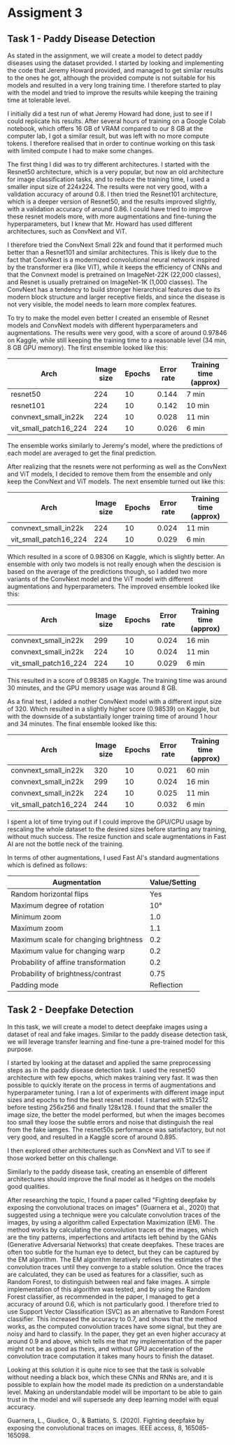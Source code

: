 # Assigment 3

## Task 1 - Paddy Disease Detection

As stated in the assignment, we will create a model to detect paddy diseases using the dataset provided. I started by looking and implementing the code that Jeremy Howard provided, and managed to get similar results to the ones he got, although the provided compute is not suitable for his models and resulted in a very long training time. I therefore started to play with the model and tried to improve the results while keeping the training time at tolerable level.

I initially did a test run of what Jeremy Howard had done, just to see if I could replicate his results. After several hours of training on a Google Colab notebook, which offers 16 GB of VRAM compared to our 8 GB at the computer lab, I got a similar result, but was left with no more compute tokens. I therefore realised that in order to continue working on this task with limited compute I had to make some changes.

The first thing I did was to try different architectures. I started with the Resnet50 architecture, which is a very popular, but now an old architecture for image classification tasks, and to reduce the training time, I used a smaller input size of 224x224. The results were not very good, with a validation accuracy of around 0.8. I then tried the Resnet101 architecture, which is a deeper version of Resnet50, and the results improved slightly, with a validation accuracy of around 0.86. I could have tried to improve these resnet models more, with more augmentations and fine-tuning the hyperparameters, but I knew that Mr. Howard has used different architectures, such as ConvNext and ViT.

I therefore tried the ConvNext Small 22k and found that it performed much better than a Resnet101 and similar architectures. This is likely due to the fact that ConvNext is a modernized convolutional neural network inspired by the transformer era (like ViT), while it keeps the efficiency of CNNs and that the Convnext model is pretrained on ImageNet-22K (22,000 classes), and Resnet is usually pretrained on ImageNet-1K (1,000 classes). The ConvNext has a tendency to build stronger hierarchical features due to its modern block structure and larger receptive fields, and since the disease is not very visible, the model needs to learn more complex features.

To try to make the model even better I created an ensemble of Resnet models and ConvNext models with different hyperparameters and augmentations. The results were very good, with a score of around 0.97846 on Kaggle, while still keeping the training time to a reasonable level (34 min, 8 GB GPU memory). The first ensemble looked like this:

| Arch                  | Image size | Epochs | Error rate | Training time (approx) |
| --------------------- | ---------- | ------ | ---------- | ---------------------- |
| resnet50              | 224        | 10     | 0.144      | 7 min                  |
| resnet101             | 224        | 10     | 0.142      | 10 min                 |
| convnext_small_in22k  | 224        | 10     | 0.028      | 11 min                 |
| vit_small_patch16_224 | 224        | 10     | 0.026      | 6 min                  |

The ensemble works similarly to Jeremy's model, where the predictions of each model are averaged to get the final prediction.

After realizing that the resnets were not performing as well as the ConvNext and ViT models, I decided to remove them from the ensemble and only keep the ConvNext and ViT models. The next ensemble turned out like this:

| Arch                  | Image size | Epochs | Error rate | Training time (approx) |
| --------------------- | ---------- | ------ | ---------- | ---------------------- |
| convnext_small_in22k  | 224        | 10     | 0.024      | 11 min                 |
| vit_small_patch16_224 | 224        | 10     | 0.029      | 6 min                  |

Which resulted in a score of 0.98306 on Kaggle, which is slightly better. An ensemble with only two models is not really enough when the descision is based on the average of the predictions though, so I added two more variants of the ConvNext model and the ViT model with different augmentations and hyperparameters. The improved ensemble looked like this:

| Arch                  | Image size | Epochs | Error rate | Training time (approx) |
| --------------------- | ---------- | ------ | ---------- | ---------------------- |
| convnext_small_in22k  | 299        | 10     | 0.024      | 16 min                 |
| convnext_small_in22k  | 224        | 10     | 0.024      | 11 min                 |
| vit_small_patch16_224 | 224        | 10     | 0.029      | 6 min                  |

This resulted in a score of 0.98385 on Kaggle. The training time was around 30 minutes, and the GPU memory usage was around 8 GB.

As a final test, I added a nother ConvNext model with a different input size of 320. Which resulted in a slightly higher score (0.98539) on Kaggle, but with the downside of a substantially longer training time of around 1 hour and 34 minutes. The final ensemble looked like this:

| Arch                  | Image size | Epochs | Error rate | Training time (approx) |
| --------------------- | ---------- | ------ | ---------- | ---------------------- |
| convnext_small_in22k  | 320        | 10     | 0.021      | 60 min                 |
| convnext_small_in22k  | 299        | 10     | 0.024      | 16 min                 |
| convnext_small_in22k  | 224        | 10     | 0.025      | 11 min                 |
| vit_small_patch16_224 | 244        | 10     | 0.032      | 6 min                  |

I spent a lot of time trying out if I could improve the GPU/CPU usage by rescaling the whole dataset to the desired sizes before starting any training, without much success. The resize function and scale augmentations in Fast AI are not the bottle neck of the training. 

In terms of other augmentations, I used Fast AI's standard augmentations which is defined as follows:

| Augmentation                           | Value/Setting         |
|----------------------------------------|-----------------------|
| Random horizontal flips                | Yes                   |
| Maximum degree of rotation             | 10°                   |
| Minimum zoom                           | 1.0                   |
| Maximum zoom                           | 1.1                   |
| Maximum scale for changing brightness  | 0.2                   |
| Maximum value for changing warp        | 0.2                   |
| Probability of affine transformation   | 0.2                   |
| Probability of brightness/contrast     | 0.75                  |
| Padding mode                           | Reflection            |


## Task 2 - Deepfake Detection

In this task, we will create a model to detect deepfake images using a dataset of real and fake images. Similar to the paddy disease detection task, we will leverage transfer learning and fine-tune a pre-trained model for this purpose.

I started by looking at the dataset and applied the same preprocessing steps as in the paddy disease detection task. I used the resnet50 architecture with few epochs, which makes training very fast. It was then possible to quickly iterate on the process in terms of augmentations and hyperparameter tuning. I ran a lot of experiments with different image input sizes and epochs to find the best resnet model. I started with 512x512 before testing 256x256 and finally 128x128. I found that the smaller the image size, the better the model performed, but when the images becomes too small they loose the subtle errors and noise that distinguish the real from the fake iamges. The resnet50s performance was satisfactory, but not very good, and resulted in a Kaggle score of around 0.895.

I then explored other architectures such as ConvNext and ViT to see if those worked better on this challenge. 

Similarly to the paddy disease task, creating an ensemble of different architectures should improve the final model as it hedges on the models good qualities.

After researching the topic, I found a paper called "Fighting deepfake by exposing the convolutional traces on images" (Guarnera et al., 2020) that suggested using a technique were you calculate convolution traces of the images, by using a algorithm called Expectation Maximization (EM). The method works by calculating the convolution traces of the images, which are the tiny patterns, imperfections and artifacts left behind by the GANs (Generative Adversarial Networks) that create deepfakes. These traces are often too subtle for the human eye to detect, but they can be captured by the EM algorithm. The EM algorithm iteratively refines the estimates of the convolution traces until they converge to a stable solution. Once the traces are calculated, they can be used as features for a classifier, such as Random Forest, to distinguish between real and fake images. A simple implementation of this algorithm was tested, and by using the Random Forest classifier, as recommended in the paper, I managed to get a accuracy of around 0.6, which is not particularly good. I therefore tried to use Support Vector Classification (SVC) as an alternative to Random Forest classifier. This increased the accuracy to 0.7, and shows that the method works, as the computed convolution traces have some signal, but they are noisy and hard to classify. In the paper, they get an even higher accuracy at around 0.9 and above, which tells me that my implementation of the paper might not be as good as theirs, and without GPU acceleration of the convolution trace computation it takes many hours to finish the dataset. 

Looking at this solution it is quite nice to see that the task is solvable without needing a black box, which these CNNs and RNNs are, and it is possible to explain how the model made its prediction on a understandable level. Making an understandable model will be important to be able to gain trust in the model and will supersede any deep learning model with equal accuracy.

Guarnera, L., Giudice, O., & Battiato, S. (2020). Fighting deepfake by exposing the convolutional traces on images. IEEE access, 8, 165085-165098.